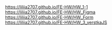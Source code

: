 https://liliia2707.github.io/FE-HW/HW_1-1  
https://liliia2707.github.io/FE-HW/HW_Figma  
https://liliia2707.github.io/FE-HW/HW_Form  
https://liliia2707.github.io/FE-HW/HW_3_verstkaJS  


